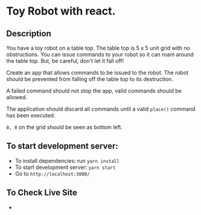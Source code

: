 # Toy Robot with react.

## Description

You have a toy robot on a table top. The table top is 5 x 5 unit grid with no obstructions. You can issue commands to your robot so it can roam around the table top. But, be careful, don't let it fall off!

Create an app that allows commands to be issued to the robot. The robot should be prevented from falling off the table top to its destruction.

A failed command should not stop the app, valid commands should be allowed.

The application should discard all commands until a valid `place()` command has been executed.

`0, 0` on the grid should be seen as bottom left.

## To start development server:

- To install dependencies: run `yarn install`
- To start development server: `yarn start`
- Go to `http://localhost:3000/`

## To Check Live Site

-
